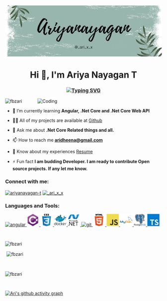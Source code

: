 ![MasterHead](MyBanner.png)
<h1 align="center">Hi 👋, I'm Ariya Nayagan T</h1>
<h3 align="center"><a href="https://git.io/typing-svg"><img src="https://readme-typing-svg.demolab.com?font=Fira+Code&pause=1000&width=460&lines=A+passionate+.Net+developer+from+India" alt="Typing SVG" /></a></h3>
<img align="right" alt="Coding" width="400" src="https://i.giphy.com/media/v1.Y2lkPTc5MGI3NjExZWhnazN3MHh4OWh4OW96YW82a3pmaXV0b3IzeTl0aXFtams2MnFzNSZlcD12MV9pbnRlcm5hbF9naWZfYnlfaWQmY3Q9Zw/Ws6T5PN7wHv3cY8xy8/giphy.gif">

<p align="left"> <img src="https://komarev.com/ghpvc/?username=fbzari&label=Profile%20views&color=0e75b6&style=flat" alt="fbzari" /> </p>

- 🌱 I’m currently learning **Angular, .Net Core and .Net Core Web API**

- 👨‍💻 All of my projects are available at [Github](https://github.com/fbzari?tab=repositories)

- 💬 Ask me about **.Net Core Related things and all.**

- 📫 How to reach me **aridheena@gmail.com**

- 📄 Know about my experiences [Resume](https://drive.google.com/file/d/15x8Wvcu3PkwR8R3qmnR_ne6j8HbMpge_/view?usp=sharing)

- ⚡ Fun fact **I am budding Developer. I am ready to contribute Open source projects. If any let me know.**

<h3 align="left">Connect with me:</h3>
<p align="left">
<a href="https://linkedin.com/in/ariyanayagan-t" target="blank"><img align="center" src="https://raw.githubusercontent.com/rahuldkjain/github-profile-readme-generator/master/src/images/icons/Social/linked-in-alt.svg" alt="ariyanayagan-t" height="30" width="40" /></a>
<a href="https://instagram.com/_ari_x_x" target="blank"><img align="center" src="https://raw.githubusercontent.com/rahuldkjain/github-profile-readme-generator/master/src/images/icons/Social/instagram.svg" alt="_ari_x_x" height="30" width="40" /></a>
</p>

<h3 align="left">Languages and Tools:</h3>
<p align="left"> <a href="https://angular.io" target="_blank" rel="noreferrer"> <img src="https://angular.io/assets/images/logos/angular/angular.svg" alt="angular" width="40" height="40"/> </a> <a href="https://www.w3schools.com/cs/" target="_blank" rel="noreferrer"> <img src="https://raw.githubusercontent.com/devicons/devicon/master/icons/csharp/csharp-original.svg" alt="csharp" width="40" height="40"/> </a> <a href="https://www.w3schools.com/css/" target="_blank" rel="noreferrer"> <img src="https://raw.githubusercontent.com/devicons/devicon/master/icons/css3/css3-original-wordmark.svg" alt="css3" width="40" height="40"/> </a> <a href="https://www.docker.com/" target="_blank" rel="noreferrer"> <img src="https://raw.githubusercontent.com/devicons/devicon/master/icons/docker/docker-original-wordmark.svg" alt="docker" width="40" height="40"/> </a> <a href="https://dotnet.microsoft.com/" target="_blank" rel="noreferrer"> <img src="https://raw.githubusercontent.com/devicons/devicon/master/icons/dot-net/dot-net-original-wordmark.svg" alt="dotnet" width="40" height="40"/> </a> <a href="https://git-scm.com/" target="_blank" rel="noreferrer"> <img src="https://www.vectorlogo.zone/logos/git-scm/git-scm-icon.svg" alt="git" width="40" height="40"/> </a> <a href="https://www.w3.org/html/" target="_blank" rel="noreferrer"> <img src="https://raw.githubusercontent.com/devicons/devicon/master/icons/html5/html5-original-wordmark.svg" alt="html5" width="40" height="40"/> </a> <a href="https://developer.mozilla.org/en-US/docs/Web/JavaScript" target="_blank" rel="noreferrer"> <img src="https://raw.githubusercontent.com/devicons/devicon/master/icons/javascript/javascript-original.svg" alt="javascript" width="40" height="40"/> </a> <a href="https://www.mysql.com/" target="_blank" rel="noreferrer"> <img src="https://raw.githubusercontent.com/devicons/devicon/master/icons/mysql/mysql-original-wordmark.svg" alt="mysql" width="40" height="40"/> </a> <a href="https://www.postgresql.org" target="_blank" rel="noreferrer"> <img src="https://raw.githubusercontent.com/devicons/devicon/master/icons/postgresql/postgresql-original-wordmark.svg" alt="postgresql" width="40" height="40"/> </a> <a href="https://www.typescriptlang.org/" target="_blank" rel="noreferrer"> <img src="https://raw.githubusercontent.com/devicons/devicon/master/icons/typescript/typescript-original.svg" alt="typescript" width="40" height="40"/> </a> </p>
<br/>
<p><img align="left" src="https://github-readme-stats.vercel.app/api/top-langs?username=fbzari&show_icons=true&locale=en&layout=compact" alt="fbzari" /></p>
<br/>
<p>&nbsp;<img align="center" src="https://github-readme-stats.vercel.app/api?username=fbzari&show_icons=true&locale=en" alt="fbzari" /></p>
<br/>
<p><img align="center" src="https://github-readme-streak-stats.herokuapp.com/?user=fbzari&" alt="fbzari" /></p>
<br/>

[![Ari's github activity graph](https://github-readme-activity-graph.vercel.app/graph?username=fbzari&bg_color=000000&color=fcfcfc&line=ff0040&point=403d3d&area=true&hide_border=true)](https://github.com/ashutosh00710/github-readme-activity-graph)

